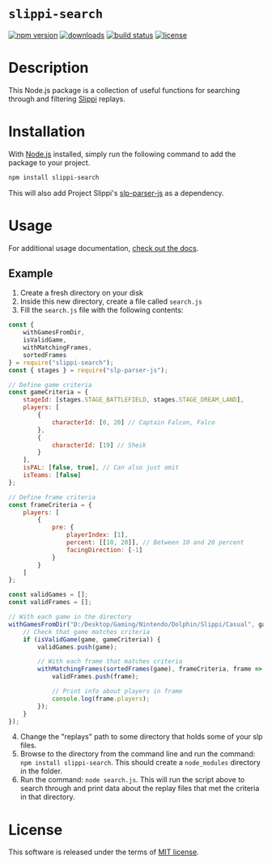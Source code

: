 # `slippi-search`

[![npm version](http://img.shields.io/npm/v/slippi-search.svg?style=flat)](https://npmjs.org/package/slippi-search "View this project on npm")
[![downloads](http://img.shields.io/npm/dt/slippi-search.svg?style=flat)](https://npmjs.org/package/slippi-search)
[![build status](https://github.com/dawsonbooth/slippi-search/workflows/build/badge.svg)](https://github.com/dawsonbooth/slippi-search/actions?workflow=build)
[![license](http://img.shields.io/npm/l/slippi-search.svg?style=flat)](https://github.com/dawsonbooth/slippi-search/blob/master/LICENSE)

# Description

This Node.js package is a collection of useful functions for searching through and filtering [Slippi](https://github.com/project-slippi/project-slippi) replays.

# Installation

With [Node.js](https://nodejs.org/en/download/) installed, simply run the following command to add the package to your project.

```bash
npm install slippi-search
```

This will also add Project Slippi's [slp-parser-js](https://github.com/project-slippi/slp-parser-js) as a dependency.

# Usage

For additional usage documentation, [check out the docs](https://dawsonbooth.github.io/slippi-search/).

## Example

1. Create a fresh directory on your disk
2. Inside this new directory, create a file called `search.js`
3. Fill the `search.js` file with the following contents:

```js
const {
    withGamesFromDir,
    isValidGame,
    withMatchingFrames,
    sortedFrames
} = require("slippi-search");
const { stages } = require("slp-parser-js");

// Define game criteria
const gameCriteria = {
    stageId: [stages.STAGE_BATTLEFIELD, stages.STAGE_DREAM_LAND],
    players: [
        {
            characterId: [0, 20] // Captain Falcon, Falco
        },
        {
            characterId: [19] // Sheik
        }
    ],
    isPAL: [false, true], // Can also just omit
    isTeams: [false]
};

// Define frame criteria
const frameCriteria = {
    players: [
        {
            pre: {
                playerIndex: [1],
                percent: [[10, 20]], // Between 10 and 20 percent
                facingDirection: [-1]
            }
        }
    ]
};

const validGames = [];
const validFrames = [];

// With each game in the directory
withGamesFromDir("D:/Desktop/Gaming/Nintendo/Dolphin/Slippi/Casual", game => {
    // Check that game matches criteria
    if (isValidGame(game, gameCriteria)) {
        validGames.push(game);

        // With each frame that matches criteria
        withMatchingFrames(sortedFrames(game), frameCriteria, frame => {
            validFrames.push(frame);

            // Print info about players in frame
            console.log(frame.players);
        });
    }
});
```

4. Change the "replays" path to some directory that holds some of your slp files.
5. Browse to the directory from the command line and run the command: `npm install slippi-search`. This should create a `node_modules` directory in the folder.
6. Run the command: `node search.js`. This will run the script above to search through and print data about the replay files that met the criteria in that directory.

# License

This software is released under the terms of [MIT license](LICENSE).
